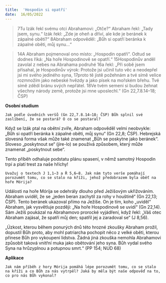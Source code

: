 ```yaml
---
title:  'Hospodin si opatří'
date:  16/05/2022
---
```


> <p></p>
> 7Tu Izák řekl svému otci Abrahamovi: „Otče?“ Abraham řekl: „Tady jsem, synu.“ Izák řekl: „Zde je oheň a dříví, ale kde je beránek k zápalné oběti?“ 8Abraham odpověděl: „Bůh si opatří beránka k zápalné oběti, můj synu...“

> <p></p>
> 14A Abraham pojmenoval ono místo: „Hospodin opatří“. Odtud se dodnes říká: „Na hoře Hospodinově se opatří.“ 15Hospodinův anděl zavolal z nebes na Abrahama podruhé 16a řekl: „Při sobě jsem přísahal, je Hospodinův výrok: Protože jsi učinil tuto věc a neodepřel jsi mi svého jediného syna, 17proto tě jistě požehnám a tvé símě velice rozmnožím jako nebeské hvězdy a jako písek na mořském břehu. Tvé símě zdědí bránu svých nepřátel. 18Ve tvém semeni si budou žehnat všechny národy země, protože jsi mne uposlechl.“ (Gn 22,7.8.14–18; ČSP)

**Osobní studium**

`Jak podle úvodních veršů (Gn 22,7.8.14–18; ČSP) Bůh splnil své zaslíbení, že se postará? O co se postaral?`

Když se Izák ptal na obětní zvíře, Abraham odpověděl velmi neobvykle: „Bůh si opatří beránka k zápalné oběti, můj synu“ (Gn 22,8; ČSP). Hebrejská slovesná forma však může také znamenat „Bůh se poskytne jako beránek“. Sloveso „poskytnout se“ (jire-lo) se používá způsobem, který může znamenat „poskytnout sebe“.

Tento příběh odhaluje podstatu plánu spasení, v němž samotný Hospodin trpí a platí trest za naše hříchy!

`Uvažuj o textech J 1,1–3 a Ř 5,6–8. Jak nám tyto verše pomáhají porozumět tomu, co se stalo na kříži, jehož předobrazem byla oběť na hoře Mórija?`

Události na hoře Mórija se odehrály dlouho před Ježíšovým ukřižováním. Abraham uviděl, že se „jeden beran zachytil za rohy v houštině“ (Gn 22,13; ČSP). Tento beránek ukazoval přímo na Ježíše. On je tím, koho „uviděl“ Abraham, jak vysvětluje později: „Na hoře Hospodinově se uvidí“ (Gn 22,14). Sám Ježíš poukázal na Abrahamovo prorocké vyjádření, když řekl: „Váš otec Abraham zajásal, že spatří můj den; spatřil jej a zaradoval se“ (J 8,56).

„Úzkost, kterou během ponurých dnů této hrozné zkoušky Abraham prožil, dopustil Bůh proto, aby mohl patriarcha pochopit něco z velké oběti, kterou přinese Bůh pro vykoupení lidstva. Žádná jiná zkouška nemohla Abrahamovi způsobit taková vnitřní muka jako obětování jeho syna. Bůh vydal svého Syna na hrůzyplnou a potupnou smrt.“ (PP 154; NUD 68)

**Aplikace**

`Jak nám příběh z hory Mórija pomáhá lépe porozumět tomu, co se stalo na kříži a co Bůh za nás vytrpěl? Jaká by měla být naše odpověď na to, co pro nás Bůh vykonal?`
